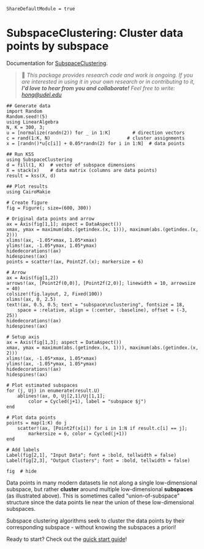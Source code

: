 ```@meta
ShareDefaultModule = true
```

# SubspaceClustering: Cluster data points by subspace

Documentation for [SubspaceClustering](https://github.com/dahong67/SubspaceClustering.jl).

> 👋 *This package provides research code and work is ongoing.
> If you are interested in using it in your own research
> or in contributing to it,
> **I'd love to hear from you and collaborate!**
> Feel free to write: [hong@udel.edu](mailto:hong@udel.edu)*

```@setup
## Generate data
import Random
Random.seed!(5)
using LinearAlgebra
N, K = 300, 3;
u = [normalize(randn(2)) for _ in 1:K]        # direction vectors
c = rand(1:K, N)                            # cluster assignments
x = [randn()*u[c[i]] + 0.05*randn(2) for i in 1:N]  # data points

## Run KSS
using SubspaceClustering
d = fill(1, K)  # vector of subspace dimensions
X = stack(x)    # data matrix (columns are data points)
result = kss(X, d)

## Plot results
using CairoMakie

# Create figure
fig = Figure(; size=(600, 300))

# Original data points and arrow
ax = Axis(fig[1,1]; aspect = DataAspect())
xmax, ymax = maximum(abs.(getindex.(x, 1))), maximum(abs.(getindex.(x, 2)))
xlims!(ax, -1.05*xmax, 1.05*xmax)
ylims!(ax, -1.05*ymax, 1.05*ymax)
hidedecorations!(ax)
hidespines!(ax)
points = scatter!(ax, Point2f.(x); markersize = 6)

# Arrow
ax = Axis(fig[1,2])
arrows!(ax, [Point2f(0,0)], [Point2f(2,0)]; linewidth = 10, arrowsize = 40)
colsize!(fig.layout, 2, Fixed(100))
xlims!(ax, 0, 2.5)
text!(ax, 0.5, 0.5; text = "subspace\nclustering", fontsize = 18,
    space = :relative, align = (:center, :baseline), offset = (-3, 25))
hidedecorations!(ax)
hidespines!(ax)

# Setup axis
ax = Axis(fig[1,3]; aspect = DataAspect())
xmax, ymax = maximum(abs.(getindex.(x, 1))), maximum(abs.(getindex.(x, 2)))
xlims!(ax, -1.05*xmax, 1.05*xmax)
ylims!(ax, -1.05*ymax, 1.05*ymax)
hidedecorations!(ax)
hidespines!(ax)

# Plot estimated subspaces
for (j, Uj) in enumerate(result.U)
    ablines!(ax, 0, Uj[2,1]/Uj[1,1];
        color = Cycled(j+1), label = "subspace $j")
end

# Plot data points
points = map(1:K) do j
    scatter!(ax, [Point2f(x[i]) for i in 1:N if result.c[i] == j];
        markersize = 6, color = Cycled(j+1))
end

# Add labels
Label(fig[2,1], "Input Data"; font = :bold, tellwidth = false)
Label(fig[2,3], "Output Clusters"; font = :bold, tellwidth = false)
```
```@example
fig  # hide
```

Data points in many modern datasets lie not along a single low-dimensional subspace,
but rather **cluster** around multiple low-dimensional **subspaces**
(as illustrated above).
This is sometimes called "union-of-subspace" structure
since the data points lie near the union of these low-dimensional subspaces.

Subspace clustering algorithms seek to cluster the data points
by their corresponding subspace - without knowing the subspaces a priori!

Ready to start? Check out the [quick start guide](@ref "Quick start guide")!
